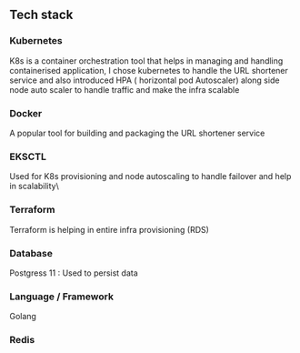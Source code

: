 ## Tech stack

### Kubernetes 
 K8s is a container orchestration tool that helps in managing and handling containerised application, I chose kubernetes to handle the URL shortener service and also introduced HPA ( horizontal pod Autoscaler) along side node auto scaler to handle traffic and make the infra scalable

### Docker 
 A popular tool for building and packaging the URL shortener service

### EKSCTL 
 Used for K8s provisioning and node autoscaling to handle failover and help in scalability\

### Terraform 
 Terraform is helping in entire infra provisioning (RDS)

### Database 
 Postgress 11 : Used to persist data

### Language / Framework
Golang

### Redis










